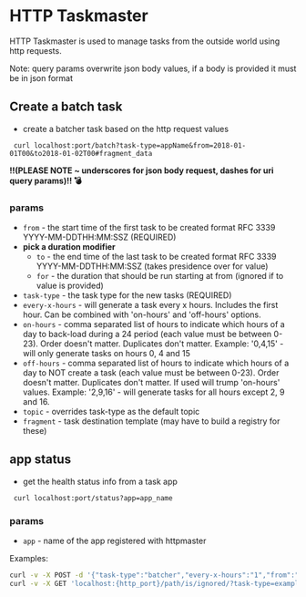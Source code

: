 # HTTP Taskmaster

HTTP Taskmaster is used to manage tasks from the outside world using http requests. 

Note: query params overwrite json body values, if a body is provided it must be in json format
 
 ## Create a batch task
 - create a batcher task based on the http request values
 
 ``` curl localhost:port/batch?task-type=appName&from=2018-01-01T00&to2018-01-02T00#fragment_data```
 
 
**‼(PLEASE NOTE ~ underscores for json body request, dashes for uri query params)‼ 💣** 
### params
- `from` - the start time of the first task to be created format RFC 3339 YYYY-MM-DDTHH:MM:SSZ (REQUIRED)
- **pick a duration modifier**
  - `to` - the end time of the last task to be created format RFC 3339 YYYY-MM-DDTHH:MM:SSZ (takes presidence over for value)
  - `for` - the duration that should be run starting at from (ignored if to value is provided)
- `task-type`     - the task type for the new tasks (REQUIRED)
- `every-x-hours` - will generate a task every x hours. Includes the first hour. Can be combined with 'on-hours' and 'off-hours' options.
- `on-hours`      - comma separated list of hours to indicate which hours of a day to back-load during a 24 period (each value must be between 0-23). Order doesn't matter. Duplicates don't matter. Example: '0,4,15' - will only generate tasks on hours 0, 4 and 15
- `off-hours`     - comma separated list of hours to indicate which hours of a day to NOT create a task (each value must be between 0-23). Order doesn't matter. Duplicates don't matter. If used will trump 'on-hours' values. Example: '2,9,16' - will generate tasks for all hours except 2, 9 and 16.
- `topic`         - overrides task-type as the default topic
- `fragment`      - task destination template (may have to build a registry for these)

## app status 
- get the health status info from a task app

 ``` curl localhost:port/status?app=app_name```
 
### params 
- `app` - name of the app registered with httpmaster 

Examples:
```bash
curl -v -X POST -d '{"task-type":"batcher","every-x-hours":"1","from":"2018-05-01T00:00:00Z"}' 'localhost:{http_port}/path/is/ignored/'
curl -v -X GET 'localhost:{http_port}/path/is/ignored/?task-type=example-task&from=2018-05-01T00:00:00Z'
```